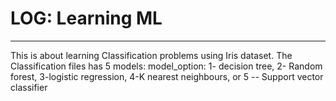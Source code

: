# LOG: Learning ML
-----------------------------
This is about learning Classification problems using Iris dataset. The Classification files has 5 models: model_option: 1- decision tree, 2- Random forest, 3-logistic regression, 4-K nearest neighbours, or 5 -- Support vector classifier
